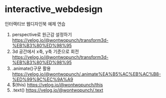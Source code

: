 # interactive_webdesign
인터랙티브 웹디자인북 예제 연습
001. perspective로 원근감 설정하기 https://velog.io/@wontwopunch/transform3d-%EB%B3%80%ED%98%95
002. 3d 공간에서 x축, y축 기준으로 회전 https://velog.io/@wontwopunch/transform3d-%EB%B3%80%ED%98%95
003. .animate()구문 활용 https://velog.io/@wontwopunch/.animate%EA%B5%AC%EB%AC%B8-%ED%99%9C%EC%9A%A9
004. $(this) https://velog.io/@wontwopunch/this
005. .text() https://velog.io/@wontwopunch/.text
